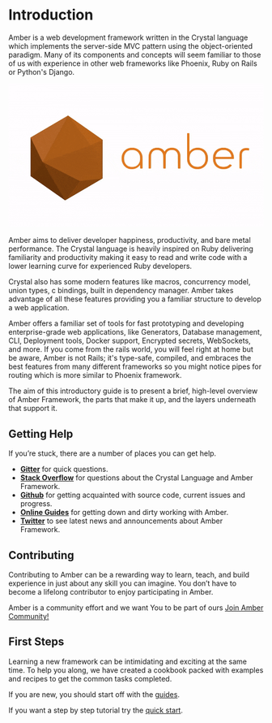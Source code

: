 # Introduction

Amber is a web development framework written in the Crystal language which implements the server-side MVC pattern using the object-oriented paradigm. Many of its components and concepts will seem familiar to those of us with experience in other web frameworks like Phoenix, Ruby on Rails or Python's Django.

![Amber Framework](https://raw.githubusercontent.com/amberframework/site-assets/master/videos/amber-animated-logo.gif)

Amber aims to deliver developer happiness, productivity, and bare metal performance. The Crystal language is heavily inspired on Ruby delivering familiarity and productivity making it easy to read and write code with a lower learning curve for experienced Ruby developers.

Crystal also has some modern features like macros, concurrency model, union types, c bindings, built in dependency manager. Amber takes advantage of all these features providing you a familiar structure to develop a web application.

Amber offers a familiar set of tools for fast prototyping and developing enterprise-grade web applications, like Generators, Database management, CLI, Deployment tools, Docker support, Encrypted secrets, WebSockets, and more. If you come from the rails world, you will feel right at home but be aware, Amber is not Rails; it's type-safe, compiled, and embraces the best features from many different frameworks so you might notice pipes for routing which is more similar to Phoenix framework.

The aim of this introductory guide is to present a brief, high-level overview of Amber Framework, the parts that make it up, and the layers underneath that support it.

## Getting Help

If you’re stuck, there are a number of places you can get help.

* [**Gitter**](https://gitter.im/amberframework/amber) for quick questions.
* [**Stack Overflow**](https://stackoverflow.com/questions/tagged/amber-framework) for questions about the Crystal Language and Amber Framework.
* [**Github**](https://github.com/amberframework/amber) for getting acquainted with source code, current issues and progress.
* [**Online Guides**](https://docs.amberframework.org/amber) for getting down and dirty working with Amber.
* [**Twitter**](https://twitter.com/amberframework) to see latest news and announcements about Amber Framework.

## Contributing

Contributing to Amber can be a rewarding way to learn, teach, and build experience in just about any skill you can imagine. You don’t have to become a lifelong contributor to enjoy participating in Amber.

Amber is a community effort and we want You to be part of ours [Join Amber Community!](https://github.com/amberframework/amber/blob/master/.github/CONTRIBUTING.md)

## First Steps

Learning a new framework can be intimidating and exciting at the same time. To help you along, we have created a cookbook packed with examples and recipes to get the common tasks completed.

If you are new, you should start off with the [guides](guides/).

If you want a step by step tutorial try the [quick start](getting-started/).

